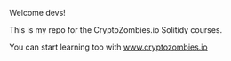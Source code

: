 Welcome devs!

This is my repo for the CryptoZombies.io Solitidy courses.

You can start learning too with www.cryptozombies.io 
